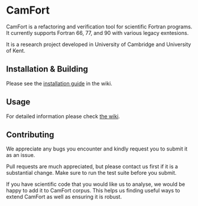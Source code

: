 # CamFort

CamFort is a refactoring and verification tool for scientific Fortran programs.
It currently supports Fortran 66, 77, and 90 with various legacy exntesions.

It is a research project developed in University of Cambridge and University of Kent.

## Installation & Building

Please see the
[installation guide](https://github.com/camfort/camfort/wiki/Installation-Guide)
in the wiki.

## Usage

For detailed information please check
[the wiki](https://github.com/camfort/camfort/wiki).

## Contributing

We appreciate any bugs you encounter and kindly request you to submit it as an
issue.

Pull requests are much appreciated, but please contact us first if it is a
substantial change. Make sure to run the test suite before you submit.

If you have scientific code that you would like us to analyse, we would be happy
to add it to CamFort corpus. This helps us finding useful ways to extend CamFort
as well as ensuring it is robust.
